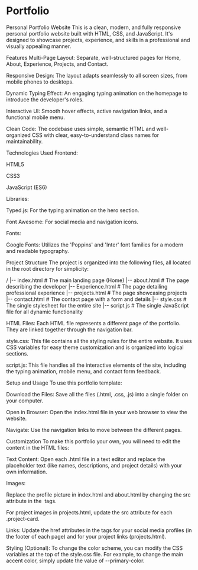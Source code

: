 # Portfolio
Personal Portfolio Website
This is a clean, modern, and fully responsive personal portfolio website built with HTML, CSS, and JavaScript. It's designed to showcase projects, experience, and skills in a professional and visually appealing manner.

Features
Multi-Page Layout: Separate, well-structured pages for Home, About, Experience, Projects, and Contact.

Responsive Design: The layout adapts seamlessly to all screen sizes, from mobile phones to desktops.

Dynamic Typing Effect: An engaging typing animation on the homepage to introduce the developer's roles.

Interactive UI: Smooth hover effects, active navigation links, and a functional mobile menu.

Clean Code: The codebase uses simple, semantic HTML and well-organized CSS with clear, easy-to-understand class names for maintainability.

Technologies Used
Frontend:

HTML5

CSS3

JavaScript (ES6)

Libraries:

Typed.js: For the typing animation on the hero section.

Font Awesome: For social media and navigation icons.

Fonts:

Google Fonts: Utilizes the 'Poppins' and 'Inter' font families for a modern and readable typography.

Project Structure
The project is organized into the following files, all located in the root directory for simplicity:

/
|-- index.html          # The main landing page (Home)
|-- about.html          # The page describing the developer
|-- Experience.html     # The page detailing professional experience
|-- projects.html       # The page showcasing projects
|-- contact.html        # The contact page with a form and details
|-- style.css           # The single stylesheet for the entire site
|-- script.js           # The single JavaScript file for all dynamic functionality

HTML Files: Each HTML file represents a different page of the portfolio. They are linked together through the navigation bar.

style.css: This file contains all the styling rules for the entire website. It uses CSS variables for easy theme customization and is organized into logical sections.

script.js: This file handles all the interactive elements of the site, including the typing animation, mobile menu, and contact form feedback.

Setup and Usage
To use this portfolio template:

Download the Files: Save all the files (.html, .css, .js) into a single folder on your computer.

Open in Browser: Open the index.html file in your web browser to view the website.

Navigate: Use the navigation links to move between the different pages.

Customization
To make this portfolio your own, you will need to edit the content in the HTML files:

Text Content: Open each .html file in a text editor and replace the placeholder text (like names, descriptions, and project details) with your own information.

Images:

Replace the profile picture in index.html and about.html by changing the src attribute in the <img> tags.

For project images in projects.html, update the src attribute for each .project-card.

Links: Update the href attributes in the <a> tags for your social media profiles (in the footer of each page) and for your project links (projects.html).

Styling (Optional): To change the color scheme, you can modify the CSS variables at the top of the style.css file. For example, to change the main accent color, simply update the value of --primary-color. 
